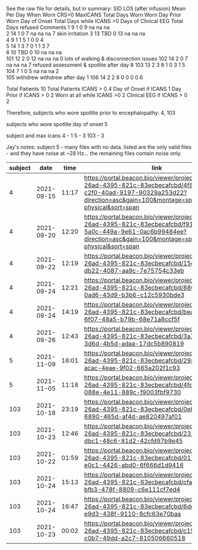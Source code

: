 See the raw file for details, but in summary:
	SID	LOS (after infusion)	Mean Per Day When Worn			CRS>0	MaxICANS	Total Days Worn	Worn Day Prior	Worn Day of Onset	Total Days while ICANS >0	Days of Clinical EEG 	Total Days refused			Comments
	1	9				1	0	9	na	na	na					
	2	14				1	0	7	na	na	na		7			skin irritation
	3	13				TBD	0	13	na	na	na					
	4	9				1	1	5	1	0	0		4			
	5	14				1	3	7	0	1	1	3	7			
	6	10				TBD	0	10	na	na	na					
	101	12				2	0	12	na	na	na		0			lots of walking & disconnection issues
	102	14				2	0	7	na	na	na		7			refused assessment & spotlite after day 8
	103	13				2	3	8	1	0	3	1	5			
	104	7				1	0	5	na	na	na		2			
	105	withdrew														withdrew after day 1
	106	14				2	2	8	0	0	0	0	6			


Total Patients		10
Total Patients ICANS > 0		4
Day of Onset if ICANS		1
Day Prior if ICANS > 0		2
Worn at all while ICANS >0		2
Clinical EEG if ICANS > 0		2

Therefore, subjects who wore spotlite prior to encephalopathy:
4, 103

subjects who wore spotlite day of onset
5

subject and max icans
4 - 1
5 - 3
103 - 3

Jay's notes:
subject 5 - many files with no data. listed are the only valid files - and they have noise at ~28 Hz... the remaining files contain noise only.

|subject|date|time|link|
|---|---|---|---|
|4|2021-09-15|11:17|https://portal.beacon.bio/viewer/project/dc6aa500-26ad-4395-821c-83ecbecafcbd/4f87912a-c2f0-40ad-9197-90329a253d22?direction=asc&gain=100&montage=spotlite-physical&sort=span |
|4|2021-09-20|12:20|https://portal.beacon.bio/viewer/project/dc6aa500-26ad-4395-821c-83ecbecafcbd/f91c1a59-5a0c-449a-9e61-0ac6b99484ee?direction=asc&gain=100&montage=spotlite-physical&sort=span|
|4|2021-09-22|12:19|https://portal.beacon.bio/viewer/project/dc6aa500-26ad-4395-821c-83ecbecafcbd/15c218e9-db22-4087-aa9c-7e75754c33eb|
|4|2021-09-24|12:21|https://portal.beacon.bio/viewer/project/dc6aa500-26ad-4395-821c-83ecbecafcbd/88067ee4-0ad6-43d9-b3b6-c12c5930bde3|
|4|2021-09-24|14:19|https://portal.beacon.bio/viewer/project/dc6aa500-26ad-4395-821c-83ecbecafcbd/bea557df-6f07-48a5-b79b-68e71a8ccf5f|
|4|2021-09-26|12:43|https://portal.beacon.bio/viewer/project/dc6aa500-26ad-4395-821c-83ecbecafcbd/3a7e65f4-3d6d-4b5d-adaa-17dc5b890819|
|5|2021-11-09|16:01|https://portal.beacon.bio/viewer/project/dc6aa500-26ad-4395-821c-83ecbecafcbd/2985da88-acac-4eae-9f02-665a202f1c93|
|5|2021-11-05|11:18|https://portal.beacon.bio/viewer/project/dc6aa500-26ad-4395-821c-83ecbecafcbd/4fd957ff-088e-4e11-889c-f9003fbf9730|
|103|2021-10-18|23:19|https://portal.beacon.bio/viewer/project/dc6aa500-26ad-4395-821c-83ecbecafcbd/0eb18a21-6890-465d-af4d-ae820497af01|
|103|2021-10-23|12:46|https://portal.beacon.bio/viewer/project/dc6aa500-26ad-4395-821c-83ecbecafcbd/232dd498-dbc1-48c6-81d2-42cfd97b9e45|
|103|2021-10-22|01:59|https://portal.beacon.bio/viewer/project/dc6aa500-26ad-4395-821c-83ecbecafcbd/017b56b1-e0c1-4426-abd0-6f666d1d9416|
|103|2021-10-24|15:13|https://portal.beacon.bio/viewer/project/dc6aa500-26ad-4395-821c-83ecbecafcbd/cfac3432-bfb3-478f-8809-c6e111cf7ed4|
|103|2021-10-24|16:47|https://portal.beacon.bio/viewer/project/dc6aa500-26ad-4395-821c-83ecbecafcbd/6dd8ab60-e9d3-438f-9110-8cfc63e70baa|
|103|2021-10-23|00:02|https://portal.beacon.bio/viewer/project/dc6aa500-26ad-4395-821c-83ecbecafcbd/c157afb9-c0b7-49dd-a2c7-810506660518|
